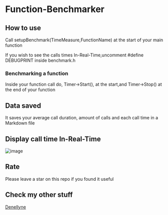 # Function-Benchmarker

## How to use

Call setupBenchmark(TimeMeasure,FunctionName) at the start of your main function

If you wish to see the calls times In-Real-Time,uncomment #define DEBUGPRINT inside benchmark.h

### Benchmarking a function  

Inside your function call do, 
Timer->Start(), at the start,and Timer->Stop() at the end of your function

## Data saved

It saves your average call duration, amount of calls and each call time in a Markdown file

## Display call time In-Real-Time

![image](https://github.com/Denellyne/Function-Benchmarker/assets/56112881/669e23da-c041-4d0e-9a83-c9d1afd98436)


## Rate

Please leave a star on this repo if you found it useful

## Check my other stuff

[Denellyne](https://github.com/Denellyne)
